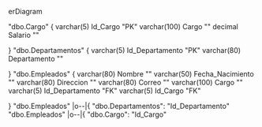 erDiagram
      
"dbo.Cargo" {
    varchar(5) Id_Cargo "PK"
          varchar(100) Cargo ""
          decimal Salario ""
          
}
"dbo.Departamentos" {
    varchar(5) Id_Departamento "PK"
          varchar(80) Departamento ""
          
}
"dbo.Empleados" {
    varchar(80) Nombre ""
          varchar(50) Fecha_Nacimiento ""
          varchar(80) Direccion ""
          varchar(80) Correo ""
          varchar(100) Cargo ""
          varchar(5) Id_Departamento "FK"
          varchar(5) Id_Cargo "FK"
          
}
      "dbo.Empleados" |o--|{ "dbo.Departamentos": "Id_Departamento"
"dbo.Empleados" |o--|{ "dbo.Cargo": "Id_Cargo"
